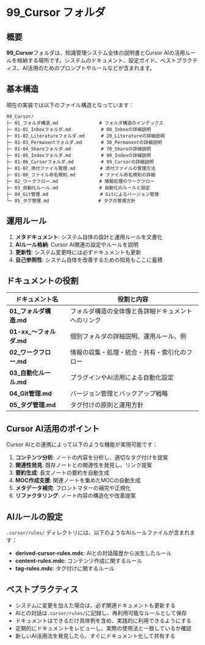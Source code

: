 # 99_Cursor フォルダ

## 概要

**99_Cursor**フォルダは、知識管理システム全体の説明書とCursor AIの活用ルールを格納する場所です。システムのドキュメント、設定ガイド、ベストプラクティス、AI活用のためのプロンプトやルールなどが含まれます。

## 基本構造

現在の実装では以下のファイル構造となっています：

```
99_Cursor/
├─ 01_フォルダ構造.md               # フォルダ構造のインデックス
├─ 01-01_Inboxフォルダ.md           # 00_Inboxの詳細説明
├─ 01-02_Literatureフォルダ.md      # 20_Literatureの詳細説明
├─ 01-03_Permanentフォルダ.md       # 30_Permanentの詳細説明
├─ 01-04_Shareフォルダ.md           # 70_Shareの詳細説明
├─ 01-05_Indexフォルダ.md           # 90_Indexの詳細説明
├─ 01-06_Cursorフォルダ.md          # 99_Cursorの詳細説明
├─ 01-07_添付ファイル管理.md         # 添付ファイルの管理方法
├─ 01-08_ファイル命名規則.md         # ファイル命名規則の詳細
├─ 02_ワークフロー.md               # 情報処理のワークフロー
├─ 03_自動化ルール.md               # 自動化のルールと設定
├─ 04_Git管理.md                   # Gitによるバージョン管理
└─ 05_タグ管理.md                  # タグの管理方針
```

## 運用ルール

1. **メタドキュメント**: システム自体の設計と運用ルールを文書化
2. **AIルール格納**: Cursor AI関連の設定やルールを説明
3. **更新性**: システム変更時には必ずドキュメントも更新
4. **自己参照性**: システム自体を改善するための知見もここに蓄積

## ドキュメントの役割

| ドキュメント名           | 役割と内容                                         |
| ------------------------ | -------------------------------------------------- |
| **01\_フォルダ構造.md**  | フォルダ構造の全体像と各詳細ドキュメントへのリンク |
| **01-xx\_～フォルダ.md** | 個別フォルダの詳細説明、運用ルール、例             |
| **02\_ワークフロー.md**  | 情報の収集・処理・統合・共有・索引化のフロー       |
| **03\_自動化ルール.md**  | プラグインやAI活用による自動化設定                 |
| **04_Git管理.md**        | バージョン管理とバックアップ戦略                   |
| **05\_タグ管理.md**      | タグ付けの原則と運用方針                           |

## Cursor AI活用のポイント

Cursor AIとの連携によって以下のような機能が実現可能です：

1. **コンテンツ分析**: ノートの内容を分析し、適切なタグ付けを提案
2. **関連性発見**: 既存ノートとの関連性を発見し、リンク提案
3. **要約生成**: 長文ノートの要約を自動生成
4. **MOC作成支援**: 関連ノートを集めたMOCの自動生成
5. **メタデータ補完**: フロントマターの補完や正規化
6. **リファクタリング**: ノート内容の構造化や改善提案

## AIルールの設定

`.cursor/rules/` ディレクトリには、以下のようなAIルールファイルが含まれます：

- **derived-cursor-rules.mdc**: AIとの対話履歴から派生したルール
- **content-rules.mdc**: コンテンツ作成に関するルール
- **tag-rules.mdc**: タグ付けに関するルール

## ベストプラクティス

- システムに変更を加えた場合は、必ず関連ドキュメントも更新する
- AIとの対話は`.cursor/rules/`に記録し、再利用可能なルールとして保存
- ドキュメントはできるだけ具体例を含め、実践的に利用できるようにする
- 定期的にドキュメントをレビューし、実際の使用法と一致しているか確認
- 新しいAI活用法を発見したら、すぐにドキュメント化して共有する
